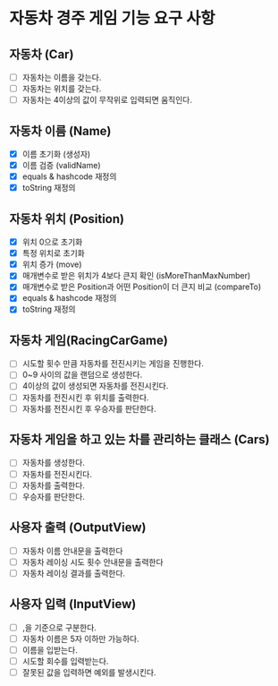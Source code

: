 # 자동차 경주 게임 기능 요구 사항
## 자동차 (Car)
- [ ] 자동차는 이름을 갖는다.
- [ ] 자동차는 위치를 갖는다.
- [ ] 자동차는 4이상의 값이 무작위로 입력되면 움직인다.
## 자동차 이름 (Name)
- [x] 이름 초기화 (생성자)
- [x] 이름 검증 (validName)
- [x] equals & hashcode 재정의
- [x] toString 재정의
## 자동차 위치 (Position)
- [x] 위치 0으로 초기화
- [x] 특정 위치로 초기화
- [x] 위치 증가 (move)
- [x] 매개변수로 받은 위치가 4보다 큰지 확인 (isMoreThanMaxNumber)
- [x] 매개변수로 받은 Position과 어떤 Position이 더 큰지 비교 (compareTo)
- [x] equals & hashcode 재정의 
- [x] toString 재정의
## 자동차 게임(RacingCarGame)
- [ ] 시도할 횟수 만큼 자동차를 전진시키는 게임을 진행한다.
- [ ] 0~9 사이의 값을 랜덤으로 생성한다.
- [ ] 4이상의 값이 생성되면 자동차를 전진시킨다.
- [ ] 자동차를 전진시킨 후 위치를 출력한다.
- [ ] 자동차를 전진시킨 후 우승자를 판단한다.
## 자동차 게임을 하고 있는 차를 관리하는 클래스 (Cars)
- [ ] 자동차를 생성한다.
- [ ] 자동차를 전진시킨다.
- [ ] 자동차를 출력한다.
- [ ] 우승자를 판단한다.
## 사용자 출력 (OutputView)
- [ ] 자동차 이름 안내문을 출력한다
- [ ] 자동차 레이싱 시도 횟수 안내문을 출력한다
- [ ] 자동차 레이싱 결과를 출력한다.
## 사용자 입력 (InputView)
- [ ] ,을 기준으로 구분한다.
- [ ] 자동차 이름은 5자 이하만 가능하다.
- [ ] 이름을 입받는다.
- [ ] 시도할 회수를 입력받는다.
- [ ] 잘못된 값을 입력하면 예외를 발생시킨다.
